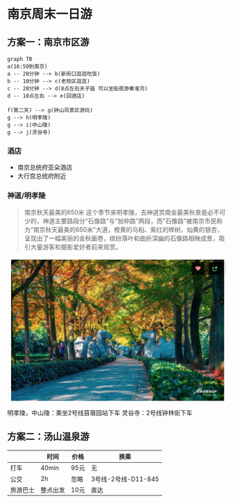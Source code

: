 # 南京周末一日游
## 方案一：南京市区游
```mermaid
graph TB
a(16:50到南京)
a -- 20分钟 --> b(新街口逛逛吃饭)
b -- 10分钟 --> c(老校区逛逛)
c -- 20分钟 --> d(8点左右夫子庙 可以坐船夜游秦淮河)
d -- 10点左右 --> e(回酒店)

f(第二天) --> g(钟山风景区游玩)
g --> h(明孝陵)
g --> i(中山陵)
g --> j(灵谷寺)
```
### 酒店
* 南京总统府亚朵酒店
* 大行宫总统府附近

### 神道/明孝陵
> 南京秋天最美的650米
> 这个季节来明孝陵，去神道赏南金最美秋景是必不可少的，神道主要路段分“石像路”与“翁仲路”两段，而“石像路”被南京市民称为“南京秋天最美的650米”大道，橙黄的乌桕、紫红的榉树，灿黄的银杏，呈现出了一幅美丽的金秋画卷，缤纷落叶和曲折深幽的石像路相映成景，吸引大量游客和摄影爱好者前来观赏。

![屏幕快照 2017-11-24 下午10.58.08](media/15114955807778/%E5%B1%8F%E5%B9%95%E5%BF%AB%E7%85%A7%202017-11-24%20%E4%B8%8B%E5%8D%8810.58.08.png)

明孝陵，中山陵：乘坐2号线苜蓿园站下车
灵谷寺：2号线钟林街下车


## 方案二：汤山温泉游

|   | 时间 | 价格 | 换乘 |
| --- | --- | --- | --- |
| 打车 | 40min | 95元 | 无 |
| 公交 | 2h | 忽略 | 3号线-2号线-D11-845 |
| 旅游巴士 | 整点出发 | 10元 | 直达 |




